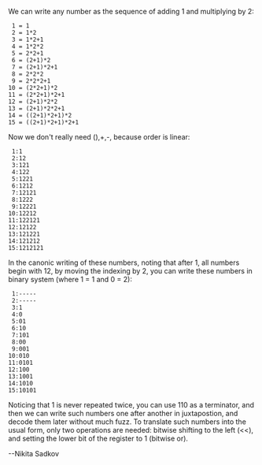 We can write any number as the sequence of adding 1 and multiplying by 2:

     1 = 1
     2 = 1*2
     3 = 1*2+1
     4 = 1*2*2
     5 = 2*2+1
     6 = (2+1)*2
     7 = (2+1)*2+1
     8 = 2*2*2
     9 = 2*2*2+1
    10 = (2*2+1)*2
    11 = (2*2+1)*2+1
    12 = (2+1)*2*2
    13 = (2+1)*2*2+1
    14 = ((2+1)*2+1)*2
    15 = ((2+1)*2+1)*2+1

Now we don't really need (),+,-, because order is linear:

     1:1
     2:12
     3:121
     4:122
     5:1221
     6:1212
     7:12121
     8:1222
     9:12221
    10:12212
    11:122121
    12:12122
    13:121221
    14:121212
    15:1212121

In the canonic writing of these numbers, noting that after 1, all numbers begin with 12, by moving the indexing by 2, you can write these numbers in binary system (where 1 = 1 and 0 = 2):

     1:-----
     2:-----
     3:1
     4:0
     5:01
     6:10
     7:101
     8:00
     9:001
    10:010
    11:0101
    12:100
    13:1001
    14:1010
    15:10101

Noticing that 1 is never repeated twice, you can use 110 as a terminator, and then we can write such numbers one after another in juxtapostion, and decode them later without much fuzz. To translate such numbers into the usual form, only two operations are needed: bitwise shifting to the left (<<), and setting the lower bit of the register to 1 (bitwise or). 

--Nikita Sadkov
